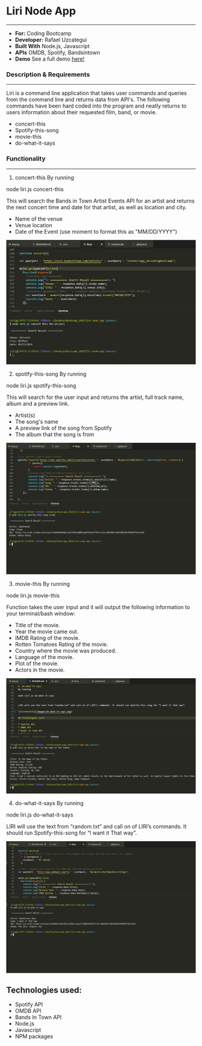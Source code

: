 # Liri Node App
-----
- **For:** Coding Bootcamp
- **Developer:** Rafael Uzcategui
- **Built With** Node.js, Javascript
- **APIs** OMDB, Spotify, Bandsintown
- **Demo** See a full demo [here!](https://drive.google.com/file/d/12E46cJU3jHKJAdcmtjht1EkZzktD1FX0/view)


### Description & Requirements
---
Liri is a command line application that takes user commands and queries from the command line and returns data from API's. The following commands have been hard coded into the program and neatly returns to users information about their requested film, band, or movie.

-	concert-this
-	Spotify-this-song
-	movie-this
-	do-what-it-says

### Functionality
--- 
1. concert-this
 By running 

 node liri.js concert-this <band>

 This will search the Bands in Town Artist Events API for an artist and returns the next concert time and date for that artist, as well   as location and city.

-	Name of the venue
-	Venue location
-	Date of the Event (use moment to format this as "MM/DD/YYYY")

![Screenshot](/images/concert-this.png)

2. spotify-this-song
 By running

 node liri.js spotify-this-song <song>

 This will search for the user input and returns the artist, full track name, album and a preview link.

-	Artist(s)
-	The song's name
-	A preview link of the song from Spotify
-	The album that the song is from

![Screenshot](/images/spotify-this-song.png)

3. movie-this
 By running

 node liri.js movie-this <movie>

 Function takes the user input and it will output the following information to your terminal/bash window:

- Title of the movie.
- Year the movie came out.
- IMDB Rating of the movie.
- Rotten Tomatoes Rating of the movie.
- Country where the movie was produced.
- Language of the movie.
- Plot of the movie.
- Actors in the movie.

![Screenshot](/images/movie-this.png)

4. do-what-it-says
 By running

 node liri.js do-what-it-says


 LIRI will use the text from “random.txt” and call on of LIRI’s commands. It should run Spotify-this-song for “I want it That way”. 

![Screenshot](/images/do-what-it-says.png)

## Technologies used:

* Spotify API
* OMDB API
* Bands In Town API
* Node.js
* Javascript
* NPM packages

